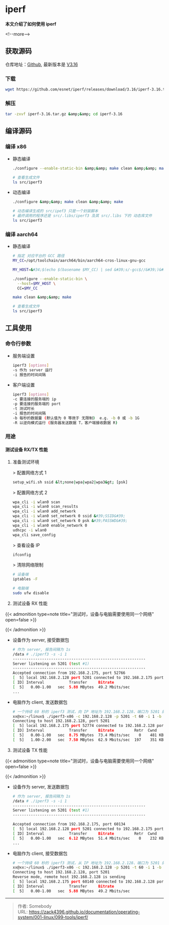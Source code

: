 # iperf


**本文介绍了如何使用 iperf**

&lt;!--more--&gt;

[Github]: https://github.com/esnet/iperf
[V3.16]: https://github.com/esnet/iperf/releases/download/3.16/iperf-3.16.tar.gz

## 获取源码

仓库地址：[Github], 最新版本是 [V3.16]

### 下载

```bash
wget https://github.com/esnet/iperf/releases/download/3.16/iperf-3.16.tar.gz 
```

### 解压

```bash
tar -zxvf iperf-3.16.tar.gz &amp;&amp; cd iperf-3.16
```

## 编译源码

### 编译 x86

- 静态编译

  ```bash
  ./configure --enable-static-bin &amp;&amp; make clean &amp;&amp; make

  # 查看生成文件
  ls src/iperf3
  ```

- 动态编译

  ```bash
  ./configure &amp;&amp; make clean &amp;&amp; make

  # 动态编译生成的 src/ipef3 只是一个封装脚本
  # 最终调用的程序还是 src/.libs/iperf3 及其 src/.libs 下的 动态库文件
  ls src/iperf3
  ```

### 编译 aarch64

- 静态编译

  ```bash
  # 指定 对应平台的 GCC 路径
  MY_CC=/opt/toolchain/aarch64/bin/aarch64-cros-linux-gnu-gcc
  ```

  ```bash
  MY_HOST=&#34;$(echo $(basename $MY_CC) | sed &#39;s/-gcc$//&#39;)&#34;

  ./configure --enable-static-bin \
    --host=$MY_HOST \
    CC=$MY_CC

  make clean &amp;&amp; make

  # 查看生成文件
  ls src/iperf3
  ```

## 工具使用

### 命令行参数

- 服务端设置

  ```bash
  iperf3 [options]
  -s 作为 server 运行
  -i 报告的时间间隔
  ```

- 客户端设置

  ```bash
  iperf3 [options]
  -c 要连接的服务端的 ip
  -p 要连接的服务端的 port
  -t 测试时长
  -i 报告的时间间隔
  -b 每秒的数据量 (默认值为 0 等效于 无限制)  e.g. -b 0 或 -b 1G
  -R 以逆向模式运行 (服务器发送数据 T，客户端接收数据 R)
  ```

### 用途

#### 测试设备 RX/TX 性能

1. 准备测试环境

   &gt; 配置网络方式 1

   ```bash
   setup_wifi.sh ssid &lt;none|wpa|wpa2|wpa3&gt; [psk]
   ```

   &gt; 配置网络方式 2

   ```bash
   wpa_cli -i wlan0 scan
   wpa_cli -i wlan0 scan_results
   wpa_cli -i wlan0 add_network
   wpa_cli -i wlan0 set_network 0 ssid &#39;SSID&#39;
   wpa_cli -i wlan0 set_network 0 psk &#39;PASSWD&#39;
   wpa_cli -i wlan0 enable_network 0
   udhcpc -i wlan0
   wpa_cli save_config
   ```

   &gt; 查看设备 IP

   ```bash
   ifconfig
   ```

   &gt; 清除网络限制

   ```bash
   # 设备端
   iptables -F
   ```

   ```bash
   # 电脑端
   sudo ufw disable
   ```

2. 测试设备 RX 性能

{{&lt; admonition type=note title=&#34;测试时，设备与电脑需要使用同一个网络&#34; open=false &gt;}}

{{&lt; /admonition &gt;}}

- 设备作为 server, 接受数据包

  ```bash
  # 作为 server, 报告间隔为 1s
  /data # ./iperf3 -s -i 1
  -----------------------------------------------------------
  Server listening on 5201 (test #1)
  -----------------------------------------------------------
  Accepted connection from 192.168.2.175, port 52766
  [  5] local 192.168.2.128 port 5201 connected to 192.168.2.175 port 52774
  [ ID] Interval           Transfer     Bitrate
  [  5]   0.00-1.00   sec  5.88 MBytes  49.2 Mbits/sec
  ...
  ```

- 电脑作为 client, 发送数据包

  ```bash
  # 一个持续 60 秒的 iperf3 测试，向 IP 地址为 192.168.2.128、端口为 5201 的目标服务器发送到 1Gbps 速率的数据包
  xx@xx:~/linux$ ./iperf3-x86 -c 192.168.2.128 -p 5201 -t 60 -i 1 -b 1G
  Connecting to host 192.168.2.128, port 5201
  [  5] local 192.168.2.175 port 52774 connected to 192.168.2.128 port 5201
  [ ID] Interval           Transfer     Bitrate         Retr  Cwnd
  [  5]   0.00-1.00   sec  8.75 MBytes  73.4 Mbits/sec    0    481 KBytes
  [  5]   1.00-2.00   sec  7.50 MBytes  62.9 Mbits/sec  197    351 KBytes
  ```

3. 测试设备 TX 性能

{{&lt; admonition type=note title=&#34;测试时，设备与电脑需要使用同一个网络&#34; open=false &gt;}}

{{&lt; /admonition &gt;}}

- 设备作为 server, 发送数据包

  ```bash
  # 作为 server, 报告间隔为 1s
  /data # ./iperf3 -s -i 1
  -----------------------------------------------------------
  Server listening on 5201 (test #1)
  -----------------------------------------------------------

  Accepted connection from 192.168.2.175, port 60134
  [  5] local 192.168.2.128 port 5201 connected to 192.168.2.175 port 60140
  [ ID] Interval           Transfer     Bitrate         Retr  Cwnd
  [  5]   0.00-1.00   sec  6.12 MBytes  51.4 Mbits/sec    0    232 KBytes
  ...
  ```

- 电脑作为 client, 接受数据包

  ```bash
  # 一个持续 60 秒的 iperf3 测试，从 IP 地址为 192.168.2.128、端口为 5201 的目标服务器接收 1Gbps 速率的数据包
  xx@xx:~/linux$ ./iperf3-x86 -c 192.168.2.128 -p 5201 -t 60 -i 1 -b 1G -R
  Connecting to host 192.168.2.128, port 5201
  Reverse mode, remote host 192.168.2.128 is sending
  [  5] local 192.168.2.175 port 60140 connected to 192.168.2.128 port 5201
  [ ID] Interval           Transfer     Bitrate
  [  5]   0.00-1.00   sec  5.88 MBytes  49.2 Mbits/sec
  ```


---

> 作者: Somebody  
> URL: https://zack4396.github.io/documentation/operating-system/001-linux/099-tools/iperf/  

